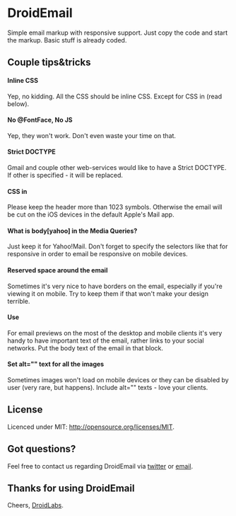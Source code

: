 # DroidEmail

Simple email markup with responsive support. Just copy the code and start the markup. Basic stuff is already coded.

## Couple tips&tricks

#### Inline CSS

Yep, no kidding. All the CSS should be inline CSS. Except for CSS in <head> (read below).

#### No @FontFace, No JS

Yep, they won't work. Don't even waste your time on that.

#### Strict DOCTYPE

Gmail and couple other web-services would like to have a Strict DOCTYPE. If other is specified - it will be replaced.

#### CSS in <head>

Please keep the header more than 1023 symbols. Otherwise the email will be cut on the iOS devices in the default Apple's Mail app.

#### What is body[yahoo] in the Media Queries?

Just keep it for Yahoo!Mail. Don't forget to specify the selectors like that for responsive in order to email be responsive on mobile devices.

#### Reserved space around the email

Sometimes it's very nice to have borders on the email, especially if you're viewing it on mobile. Try to keep them if that won't make your design terrible.

#### Use <div class="preheader"></div>

For email previews on the most of the desktop and mobile clients it's very handy to have important text of the email, rather links to your social networks. Put the body text of the email in that block.

#### Set alt="" text for all the images

Sometimes images won't load on mobile devices or they can be disabled by user (very rare, but happens). Include alt="" texts - love your clients.

## License

Licenced under MIT: <http://opensource.org/licenses/MIT>.

## Got questions?

Feel free to contact us regarding DroidEmail via [twitter](http://twitter.com/droidlabs) or [email](mailto:ilya@droidlabs.pro).

## Thanks for using DroidEmail

Cheers,
[DroidLabs](http://droidlabs.pro).